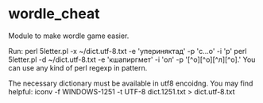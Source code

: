 # wordle_cheat
Module to make wordle game easier.

Run: perl 5letter.pl -x ~/dict.utf-8.txt -e 'упериняктад' -p 'с...о' -i 'р'
     perl 5letter.pl -d ~/dict.utf-8.txt -e 'кшапиргмет' -i 'ол' -p '[^о][^о][^л][^о].'
You can use any kind of perl regexp in pattern.

The necessary dictionary must be available in utf8 encoidng.
You may find helpful: iconv -f WINDOWS-1251 -t UTF-8 dict.1251.txt > dict.utf-8.txt


